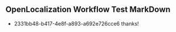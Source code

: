## OpenLocalization Workflow Test MarkDown
* 2331bb48-b417-4e8f-a893-a692e726cce6 thanks!

<!--HONumber=Sep16_HO1-->


